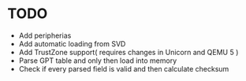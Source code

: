 # TODO

- Add peripherias
- Add automatic loading from SVD
- Add TrustZone support( requires changes in Unicorn and QEMU 5 )
- Parse GPT table and only then load into memory
- Check if every parsed field is valid and then calculate checksum
